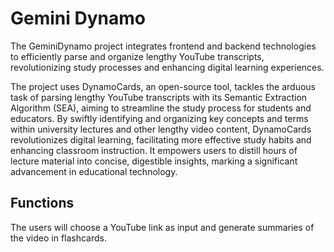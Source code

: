 # Gemini Dynamo

The GeminiDynamo project integrates frontend and backend technologies to efficiently parse and organize lengthy YouTube transcripts, revolutionizing study processes and enhancing digital learning experiences.

The project uses DynamoCards, an open-source tool, tackles the arduous task of parsing lengthy YouTube transcripts with its Semantic Extraction Algorithm (SEA), aiming to streamline the study process for students and educators. By swiftly identifying and organizing key concepts and terms within university lectures and other lengthy video content, DynamoCards revolutionizes digital learning, facilitating more effective study habits and enhancing classroom instruction. It empowers users to distill hours of lecture material into concise, digestible insights, marking a significant advancement in educational technology.

## Functions

The users will choose a YouTube link as input and generate summaries of the video in flashcards.
